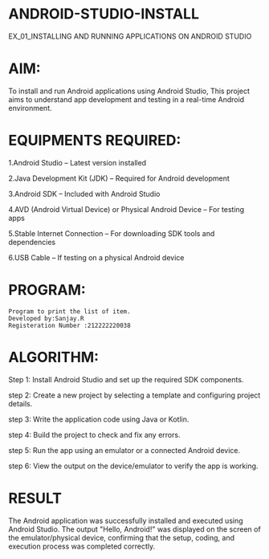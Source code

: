 # ANDROID-STUDIO-INSTALL
EX_01_INSTALLING AND RUNNING APPLICATIONS ON ANDROID STUDIO

# AIM:
To install and run Android applications using Android Studio, This project aims to understand app development and testing in a real-time Android environment.

# EQUIPMENTS REQUIRED:
1.Android Studio – Latest version installed

2.Java Development Kit (JDK) – Required for Android development

3.Android SDK – Included with Android Studio

4.AVD (Android Virtual Device) or Physical Android Device – For testing apps

5.Stable Internet Connection – For downloading SDK tools and dependencies

6.USB Cable – If testing on a physical Android device

# PROGRAM:
```
Program to print the list of item.
Developed by:Sanjay.R
Registeration Number :212222220038
```
# ALGORITHM:
Step 1: Install Android Studio and set up the required SDK components.

step 2: Create a new project by selecting a template and configuring project details.

step 3: Write the application code using Java or Kotlin.

step 4: Build the project to check and fix any errors.

step 5: Run the app using an emulator or a connected Android device.

step 6: View the output on the device/emulator to verify the app is working.

# RESULT
The Android application was successfully installed and executed using Android Studio. The output "Hello, Android!" was displayed on the screen of the emulator/physical device, confirming that the setup, coding, and execution process was completed correctly.
